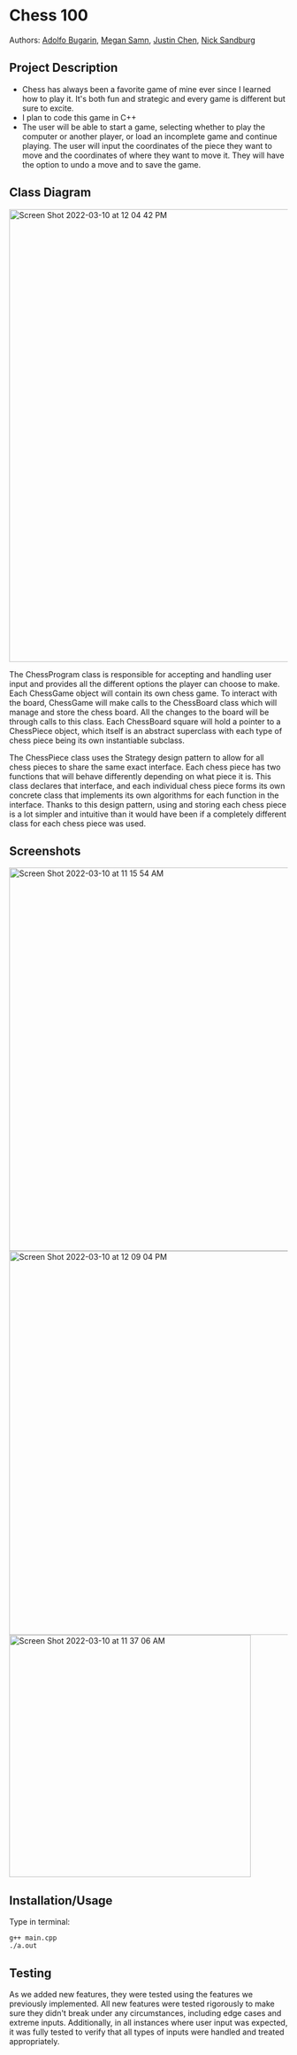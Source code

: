 # Chess 100
 
  Authors: [Adolfo Bugarin](https://github.com/TrueKing2002), [Megan Samn](https://github.com/megansamn), [Justin Chen](https://github.com/jc51001), [Nick Sandburg](https://github.com/njsandburg)
 




## Project Description
  * Chess has always been a favorite game of mine ever since I learned how to play it. It's both fun and strategic and every game is different but sure to excite.
  * I plan to code this game in C++
  * The user will be able to start a game, selecting whether to play the computer or another player, or load an incomplete game and continue playing. The user will input the coordinates of the piece they want to move and the coordinates of where they want to move it. They will have the option to undo a move and to save the game.


## Class Diagram
<img width="817" alt="Screen Shot 2022-03-10 at 12 04 42 PM" src="https://user-images.githubusercontent.com/50130189/157745685-a95c17eb-607a-4b23-b0fe-71d3ac550bf6.png">



 The ChessProgram class is responsible for accepting and handling user input and provides all the different options the player can choose to make. Each ChessGame object will contain its own chess game. To interact with the board, ChessGame will make calls to the ChessBoard class which will manage and store the chess board. All the changes to the board will be through calls to this class. Each ChessBoard square will hold a pointer to a ChessPiece object, which itself is an abstract superclass with each type of chess piece being its own instantiable subclass.
 
 The ChessPiece class uses the Strategy design pattern to allow for all chess pieces to share the same exact interface. Each chess piece has two functions that will behave differently depending on what piece it is. This class declares that interface, and each individual chess piece forms its own concrete class that implements its own algorithms for each function in the interface. Thanks to this design pattern, using and storing each chess piece is a lot simpler and intuitive than it would have been if a completely different class for each chess piece was used.




 
 ## Screenshots
 <img width="692" alt="Screen Shot 2022-03-10 at 11 15 54 AM" src="https://user-images.githubusercontent.com/50130189/157738077-65e9af3f-7c36-44f1-8aae-18f6291de712.png">
 
 <img width="693" alt="Screen Shot 2022-03-10 at 12 09 04 PM" src="https://user-images.githubusercontent.com/50130189/157746313-072fa56a-fa48-422a-b855-612c545d29a0.png">



<img width="437" alt="Screen Shot 2022-03-10 at 11 37 06 AM" src="https://user-images.githubusercontent.com/50130189/157741347-ad74ce8a-1737-4ef4-aad4-f7d7b5e6d2db.png">


 ## Installation/Usage
Type in terminal: 

```
g++ main.cpp
./a.out
```

 ## Testing
As we added new features, they were tested using the features we previously implemented. All new features were tested rigorously to make sure they didn't break under any circumstances, including edge cases and extreme inputs. Additionally, in all instances where user input was expected, it was fully tested to verify that all types of inputs were handled and treated appropriately.
 
